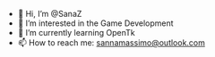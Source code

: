 - 👋 Hi, I’m @SanaZ
- 👀 I’m interested in the Game Development
- 🌱 I’m currently learning OpenTk
- 📫 How to reach me: sannamassimo@outlook.com

<!---
Za9Game/Za9Game is a ✨ special ✨ repository because its `README.md` (this file) appears on your GitHub profile.
You can click the Preview link to take a look at your changes.
--->

